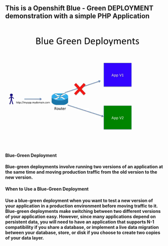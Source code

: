 ## This is a Openshift Blue - Green DEPLOYMENT demonstration with a simple PHP Application

![](bgdeploy.PNG)



#### Blue-Green Deployment
#### Blue-green deployments involve running two versions of an application at the same time and moving production traffic from the old version to the new version.

#### When to Use a Blue-Green Deployment
#### Use a blue-green deployment when you want to test a new version of your application in a production environment before moving traffic to it. Blue-green deployments make switching between two different versions of your application easy. However, since many applications depend on persistent data, you will need to have an application that supports N-1 compatibility if you share a database, or implement a live data migration between your database, store, or disk if you choose to create two copies of your data layer.

